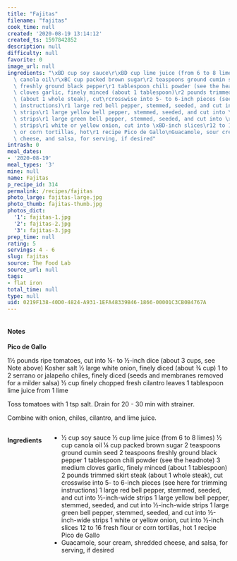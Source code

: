```yaml
---
title: "Fajitas"
filename: "fajitas"
cook_time: null
created: '2020-08-19 13:14:12'
created_ts: 1597842852
description: null
difficulty: null
favorite: 0
image_url: null
ingredients: "\xBD cup soy sauce\r\xBD cup lime juice (from 6 to 8 limes)\r\xBD cup\
  \ canola oil\r\xBC cup packed brown sugar\r2 teaspoons ground cumin seed\r2 teaspoons\
  \ freshly ground black pepper\r1 tablespoon chili powder (see the headnote)\r3 medium\
  \ cloves garlic, finely minced (about 1 tablespoon)\r2 pounds trimmed skirt steak\
  \ (about 1 whole steak), cut\rcrosswise into 5- to 6-inch pieces (see here for trimming\
  \ instructions)\r1 large red bell pepper, stemmed, seeded, and cut into \xBD-inch-wide\
  \ strips\r1 large yellow bell pepper, stemmed, seeded, and cut into \xBD-inch-wide\
  \ strips\r1 large green bell pepper, stemmed, seeded, and cut into \xBD-inch-wide\
  \ strips\r1 white or yellow onion, cut into \xBD-inch slices\r12 to 16 fresh flour\
  \ or corn tortillas, hot\r1 recipe Pico de Gallo\nGuacamole, sour cream, shredded\
  \ cheese, and salsa, for serving, if desired"
intrash: 0
meal_dates:
- '2020-08-19'
meal_types: '3'
mine: null
name: Fajitas
p_recipe_id: 314
permalink: /recipes/fajitas
photo_large: fajitas-large.jpg
photo_thumb: fajitas-thumb.jpg
photos_dict:
  '1': fajitas-1.jpg
  '2': fajitas-2.jpg
  '3': fajitas-3.jpg
prep_time: null
rating: 5
servings: 4 - 6
slug: fajitas
source: The Food Lab
source_url: null
tags:
- flat iron
total_time: null
type: null
uid: 0219F138-40D0-4824-A931-1EFA48339B46-1866-00001C3CB0B4767A
---
```

<div class="large-8 medium-7 columns" id="writeup">		<div id="notes"><h4>Notes</h4>
<div class="box box-notes"><p><strong>Pico de Gallo</strong></p>
<p>1½ pounds ripe tomatoes, cut into ¼- to ½-inch dice (about
3 cups, see Note above)
Kosher salt
½ large white onion, finely diced (about ¾ cup)
1 to 2 serrano or jalapeño chiles, finely diced (seeds and membranes removed for a milder salsa)
½ cup finely chopped fresh cilantro leaves
1 tablespoon lime juice from 1 lime</p>
<p>Toss  tomatoes with 1 tsp salt.  Drain for 20 - 30 min with strainer.</p>
<p>Combine with onion, chiles, cilantro, and lime juice.</p>
</div></div>	</div><!-- #writeup -->
</div><!-- #row-one -->
<div class="row" id="row-two">	<div class="medium-4 small-5 columns" id="ingredients"><h4>Ingredients</h4><div class="box box-ingredients content"><ul>
<li>½ cup soy sauce
½ cup lime juice (from 6 to 8 limes)
½ cup canola oil
¼ cup packed brown sugar
2 teaspoons ground cumin seed
2 teaspoons freshly ground black pepper
1 tablespoon chili powder (see the headnote)
3 medium cloves garlic, finely minced (about 1 tablespoon)
2 pounds trimmed skirt steak (about 1 whole steak), cut
crosswise into 5- to 6-inch pieces (see here for trimming instructions)
1 large red bell pepper, stemmed, seeded, and cut into ½-inch-wide strips
1 large yellow bell pepper, stemmed, seeded, and cut into ½-inch-wide strips
1 large green bell pepper, stemmed, seeded, and cut into ½-inch-wide strips
1 white or yellow onion, cut into ½-inch slices
12 to 16 fresh flour or corn tortillas, hot
1 recipe Pico de Gallo</li>
<li>Guacamole, sour cream, shredded cheese, and salsa, for serving, if desired</li>
</ul>
</div>	</div>	<div class="medium-6 small-7 columns" id="directions">	</div>